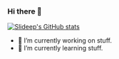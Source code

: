 ### Hi there 👋

[![Slideep's GitHub stats](https://github-readme-stats.vercel.app/api?username=slideep)](https://github.com/anuraghazra/github-readme-stats)

- 🔭 I’m currently working on stuff.
- 🌱 I’m currently learning stuff.

<!--
**slideep/slideep** is a ✨ _special_ ✨ repository because its `README.md` (this file) appears on your GitHub profile.

Here are some ideas to get you started:

- 🔭 I’m currently working on ...
- 🌱 I’m currently learning ...
- 👯 I’m looking to collaborate on ...
- 🤔 I’m looking for help with ...
- 💬 Ask me about ...
- 📫 How to reach me: ...
- 😄 Pronouns: ...
- ⚡ Fun fact: ...
-->

